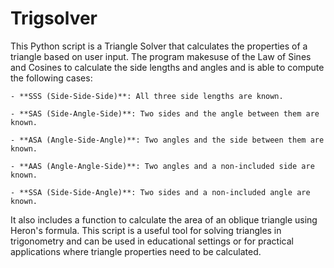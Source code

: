 # Trigsolver

This Python script is a Triangle Solver that calculates the properties of a triangle based on user input. 
The program makesuse of the Law of Sines and Cosines to calculate the side lengths and angles and is able
to compute the following cases:

    - **SSS (Side-Side-Side)**: All three side lengths are known.
    
    - **SAS (Side-Angle-Side)**: Two sides and the angle between them are known.
    
    - **ASA (Angle-Side-Angle)**: Two angles and the side between them are known.
    
    - **AAS (Angle-Angle-Side)**: Two angles and a non-included side are known.
    
    - **SSA (Side-Side-Angle)**: Two sides and a non-included angle are known.

It also includes a function to calculate the area of an oblique triangle using Heron's formula.
This script is a useful tool for solving triangles in trigonometry and can be used in educational settings 
or for practical applications where triangle properties need to be calculated. 
